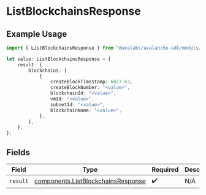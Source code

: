 # ListBlockchainsResponse

## Example Usage

```typescript
import { ListBlockchainsResponse } from "@avalabs/avalanche-sdk/models/operations";

let value: ListBlockchainsResponse = {
    result: {
        blockchains: [
            {
                createBlockTimestamp: 6027.63,
                createBlockNumber: "<value>",
                blockchainId: "<value>",
                vmId: "<value>",
                subnetId: "<value>",
                blockchainName: "<value>",
            },
        ],
    },
};
```

## Fields

| Field                                                                                    | Type                                                                                     | Required                                                                                 | Description                                                                              |
| ---------------------------------------------------------------------------------------- | ---------------------------------------------------------------------------------------- | ---------------------------------------------------------------------------------------- | ---------------------------------------------------------------------------------------- |
| `result`                                                                                 | [components.ListBlockchainsResponse](../../models/components/listblockchainsresponse.md) | :heavy_check_mark:                                                                       | N/A                                                                                      |